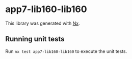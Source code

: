 # app7-lib160-lib160

This library was generated with [Nx](https://nx.dev).

## Running unit tests

Run `nx test app7-lib160-lib160` to execute the unit tests.
